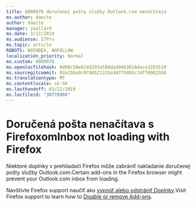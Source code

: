 ```yaml
---
title: 8000078 doručenej pošty služby Outlook.com nenačítajú
ms.author: daeite
author: daeite
manager: joallard
ms.date: 3/12/2019
ms.audience: ITPro
ms.topic: article
ROBOTS: NOINDEX, NOFOLLOW
localization_priority: Normal
ms.custom: 8000078
ms.openlocfilehash: 0d08c38e624d293a58ddad0463016dace3283510
ms.sourcegitcommit: 03a156a9c9740521155a30775492c7dff0982588
ms.translationtype: MT
ms.contentlocale: sk-SK
ms.lasthandoff: 03/22/2019
ms.locfileid: "30778966"
---
```

# <a name="inbox-not-loading-with-firefox"></a><span data-ttu-id="aba30-102">Doručená pošta nenačítava s Firefoxom</span><span class="sxs-lookup"><span data-stu-id="aba30-102">Inbox not loading with Firefox</span></span>

<span data-ttu-id="aba30-103">Niektoré doplnky v prehliadači Firefox môže zabrániť nakladanie doručenej pošty služby Outlook.com.</span><span class="sxs-lookup"><span data-stu-id="aba30-103">Certain add-ons in the Firefox browser might prevent your Outlook.com inbox from loading.</span></span>
  
<span data-ttu-id="aba30-104">Navštívte Firefox support naučiť ako [vypnúť alebo odstrániť Doplnky](https://support.mozilla.org/kb/disable-or-remove-add-ons).</span><span class="sxs-lookup"><span data-stu-id="aba30-104">Visit Firefox support to learn how to [Disable or remove Add-ons](https://support.mozilla.org/kb/disable-or-remove-add-ons).</span></span>

